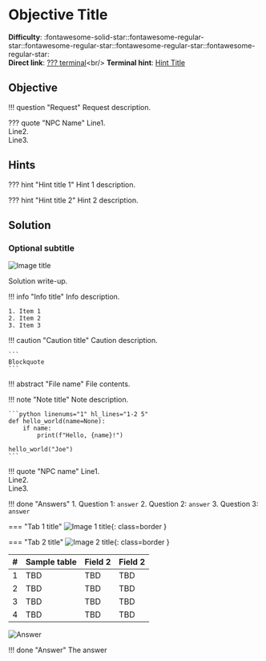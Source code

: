 # Objective Title

**Difficulty**: :fontawesome-solid-star::fontawesome-regular-star::fontawesome-regular-star::fontawesome-regular-star::fontawesome-regular-star:<br/>
**Direct link**: [??? terminal](https://docker2021.kringlecon.com/?challenge=???&id=???)<br/>
**Terminal hint**: [Hint Title](../hints/hX.md)


## Objective

!!! question "Request"
    Request description.

??? quote "NPC Name"
    Line1.<br/>
    Line2.<br/>
    Line3.


## Hints

??? hint "Hint title 1"
    Hint 1 description.

??? hint "Hint title 2"
    Hint 2 description.


## Solution

### Optional subtitle

![Image title](../img/objectives/oX/image_name.png)

Solution write-up.

!!! info "Info title"
    Info description.

    1. Item 1
    2. Item 2
    3. Item 3

!!! caution "Caution title"
    Caution description.

    ```
    Blockquote
    ```

!!! abstract "File name"
    File contents.

!!! note "Note title"
    Note description.

    ```python linenums="1" hl_lines="1-2 5"
    def hello_world(name=None):
        if name:
            print(f"Hello, {name}!")

    hello_world("Joe")
    ```

!!! quote "NPC name"
    Line1.<br/>
    Line2.<br/>
    Line3.

!!! done "Answers"
    1. Question 1: `answer`
    2. Question 2: `answer`
    3. Question 3: `answer`

=== "Tab 1 title"
    ![Image 1 title](../img/objectives/oX/image1_name.png){: class=border }

=== "Tab 2 title"
    ![Image 2 title](../img/objectives/oX/image2_name.png){: class=border }

| #  | Sample table | Field 2     | Field 2     |
| :- | :----------- | :---------- | :---------- |
| 1  | TBD          | TBD         | TBD         |
| 2  | TBD          | TBD         | TBD         |
| 3  | TBD          | TBD         | TBD         |
| 4  | TBD          | TBD         | TBD         |

![Answer](../img/objectives/oX/oX_answer_img.png)

!!! done "Answer"
    The answer
